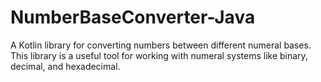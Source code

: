# NumberBaseConverter-Java
A Kotlin library for converting numbers between different numeral bases. This library is a useful tool for working with numeral systems like binary, decimal, and hexadecimal.
